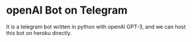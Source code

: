 # openAI Bot on Telegram
It is a telegram bot written in python with openAI GPT-3, and we can host this bot on heroku directly.
